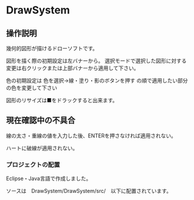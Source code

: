 # DrawSystem

## 操作説明
幾何的図形が描けるドローソフトです。

図形を描く際の初期設定は左バナーから。
選択モードで選択した図形に対する変更は右クリックまたは上部バナーから適用して下さい。

色の初期設定は
色を選択→線・塗り・影のボタンを押す
の順で適用したい部分の色を変更して下さい

図形のリサイズは■をドラックすると出来ます。

## 現在確認中の不具合
線の太さ・重線の値を入力した後、ENTERを押さなければ適用されない。

ハートに破線が適用されない。

### プロジェクトの配置
Eclipse・Java言語で作成しました。

ソースは　DrawSystem/DrawSystem/src/　以下に配置されています。
